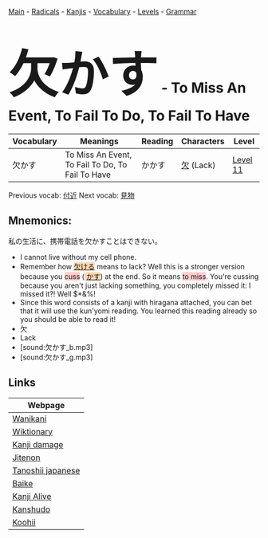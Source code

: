<style> bigfont {font-size: 100px}</style>
[Main](../README.md) -
[Radicals](../radicals.md) -
[Kanjis](../kanjis.md) -
[Vocabulary](../vocabulary.md) -
[Levels](../levels.md) -
[Grammar](../grammar.md)
# <bigfont> 欠かす</bigfont> - To Miss An Event, To Fail To Do, To Fail To Have 

| Vocabulary | Meanings | Reading | Characters | Level |
| --- | --- | --- | --- | --- |
| 欠かす | To Miss An Event, To Fail To Do, To Fail To Have | かかす |  [欠](../kanjis/欠.md) (Lack) | [Level 11](../levels/wk_level11.md) |

Previous vocab: [付近](付近.md) Next vocab: [見物](見物.md) 

## Mnemonics:
私の生活に、携帯電話を欠かすことはできない。
* I cannot live without my cell phone.
* Remember how <span style="background-color:#fed8b1"> [欠ける](https://jisho.org/search/欠ける)</span> means to lack? Well this is a stronger version because you <span style="background-color:#ffcccb"> cuss</span> (<span style="background-color:#fed8b1"> [かす](https://jisho.org/search/かす)</span>) at the end. So it means <span style="background-color:#ffcccb"> to miss</span>. You're cussing because you aren't just lacking something, you completely missed it: I missed it?! Well $*&amp;%!
* Since this word consists of a kanji with hiragana attached, you can bet that it will use the kun'yomi reading. You learned this reading already so you should be able to read it!
* 欠
* Lack
* [sound:欠かす_b.mp3]
* [sound:欠かす_g.mp3]


## Links 

| Webpage |
| --- |
| [Wanikani          ](https://www.wanikani.com/kanji/欠かす) |
| [Wiktionary        ](https://en.wiktionary.org/wiki/欠かす) |
| [Kanji damage      ](http://www.kanjidamage.com/kanji/search?utf8=✓&q=欠かす) |
| [Jitenon           ](https://jitenon.com/kanji/欠かす) |
| [Tanoshii japanese ](https://www.tanoshiijapanese.com/dictionary/kanji.cfm?k=欠かす) |
| [Baike             ](https://baike.baidu.com/item/欠かす) |
| [Kanji Alive       ](https://app.kanjialive.com/欠かす) |
| [Kanshudo          ](https://www.kanshudo.com/searchmn?q=欠かす) |
| [Koohii            ](https://kanji.koohii.com/study/kanji/欠かす) |
